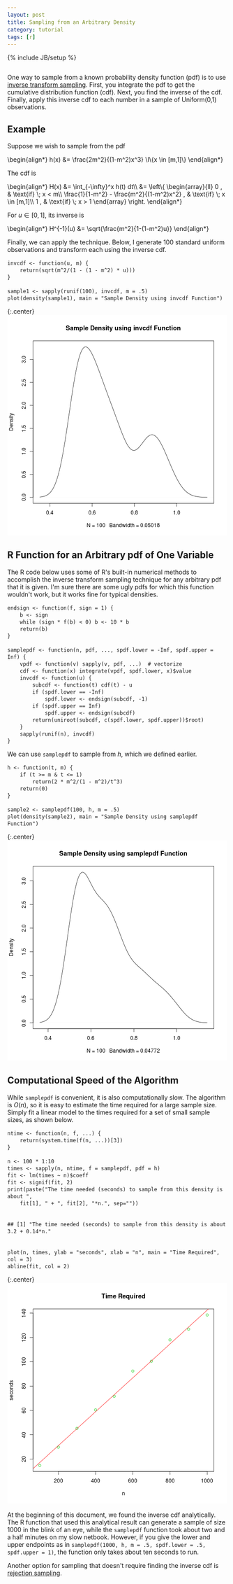 ```yaml
---
layout: post
title: Sampling from an Arbitrary Density
category: tutorial
tags: [r]
---
```

{% include JB/setup %}
<div style='visibility: hidden; height: 0;'>$\newcommand{\I}{\mathbb{I}}$</div>

One way to sample from a known probability density function (pdf) is to use [inverse transform sampling](http://en.wikipedia.org/wiki/Inverse_transform_sampling). First, you integrate the pdf to get the cumulative distribution function (cdf). Next, you find the inverse of the cdf. Finally, apply this inverse cdf to each number in a sample of Uniform(0,1) observations.


## Example

Suppose we wish to sample from the pdf


<div>\begin{align*}
h(x) &= \frac{2m^2}{(1-m^2)x^3} \I\{x \in [m,1]\}
\end{align*}</div>

The cdf is


<div>\begin{align*}
H(x) &= \int_{-\infty}^x h(t) dt\\
 &= \left\{
     \begin{array}{ll}
       0 , & \text{if} \; x < m\\
       \frac{1}{1-m^2} - \frac{m^2}{(1-m^2)x^2} , & \text{if} \; x \in [m,1]\\
       1 , & \text{if} \; x > 1
     \end{array}
    \right.
\end{align*}</div>

For $u \in [0,1]$, its inverse is


<div>\begin{align*}
H^{-1}(u) &= \sqrt{\frac{m^2}{1-(1-m^2)u}}
\end{align*}</div>

Finally, we can apply the technique. Below, I generate 100 standard uniform observations and transform each using the inverse cdf.


    invcdf <- function(u, m) {
        return(sqrt(m^2/(1 - (1 - m^2) * u)))
    }
    
    sample1 <- sapply(runif(100), invcdf, m = .5)
    plot(density(sample1), main = "Sample Density using invcdf Function")


{:.center}
![plot of chunk unnamed-chunk-1](/static/2012-11-20-sampling-from-an-arbitrary-density/unnamed-chunk-1.png) 



## R Function for an Arbitrary pdf of One Variable

The R code below uses some of R's built-in numerical methods to accomplish the inverse transform sampling technique for any arbitrary pdf that it is given. I'm sure there are some ugly pdfs for which this function wouldn't work, but it works fine for typical densities.


    endsign <- function(f, sign = 1) {
        b <- sign
        while (sign * f(b) < 0) b <- 10 * b
        return(b)
    }
    
    samplepdf <- function(n, pdf, ..., spdf.lower = -Inf, spdf.upper = Inf) {
        vpdf <- function(v) sapply(v, pdf, ...)  # vectorize
        cdf <- function(x) integrate(vpdf, spdf.lower, x)$value
        invcdf <- function(u) {
            subcdf <- function(t) cdf(t) - u
            if (spdf.lower == -Inf) 
                spdf.lower <- endsign(subcdf, -1)
            if (spdf.upper == Inf) 
                spdf.upper <- endsign(subcdf)
            return(uniroot(subcdf, c(spdf.lower, spdf.upper))$root)
        }
        sapply(runif(n), invcdf)
    }



We can use `samplepdf` to sample from $h$, which we defined earlier.


    h <- function(t, m) {
        if (t >= m & t <= 1) 
            return(2 * m^2/(1 - m^2)/t^3)
        return(0)
    }
    
    sample2 <- samplepdf(100, h, m = .5)
    plot(density(sample2), main = "Sample Density using samplepdf Function")


{:.center}
![plot of chunk unnamed-chunk-3](/static/2012-11-20-sampling-from-an-arbitrary-density/unnamed-chunk-3.png) 



## Computational Speed of the Algorithm

While `samplepdf` is convenient, it is also computationally slow. The algorithm is $O(n)$, so it is easy to estimate the time required for a large sample size. Simply fit a linear model to the times required for a set of small sample sizes, as shown below.


    ntime <- function(n, f, ...) {
        return(system.time(f(n, ...))[3])
    }
    
    n <- 100 * 1:10
    times <- sapply(n, ntime, f = samplepdf, pdf = h)
    fit <- lm(times ~ n)$coeff
    fit <- signif(fit, 2)
    print(paste("The time needed (seconds) to sample from this density is about ", 
        fit[1], " + ", fit[2], "*n.", sep=""))


    ## [1] "The time needed (seconds) to sample from this density is about 3.2 + 0.14*n."


    plot(n, times, ylab = "seconds", xlab = "n", main = "Time Required", col = 3)
    abline(fit, col = 2)


{:.center}
![plot of chunk unnamed-chunk-4](/static/2012-11-20-sampling-from-an-arbitrary-density/unnamed-chunk-4.png) 


At the beginning of this document, we found the inverse cdf analytically. The R function that used this analytical result can generate a sample of size 1000 in the blink of an eye, while the `samplepdf` function took about two and a half minutes on my slow netbook. However, if you give the lower and upper endpoints as in `samplepdf(1000, h, m = .5, spdf.lower = .5, spdf.upper = 1)`, the function only takes about ten seconds to run.

Another option for sampling that doesn't require finding the inverse cdf is [rejection sampling](/tutorial/2012/11/24/rejection-sampling/).


